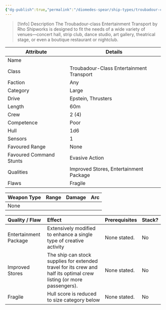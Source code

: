 ```yaml
---
{"dg-publish":true,"permalink":"/diomedes-spear/ship-types/troubadour-class-entertainment-transport/"}
---
```


> [!info] Description
> The Troubadour-class Entertainment Transport by Rho Shipworks is designed to fit the needs of a wide variety of venues—concert hall, strip club, dance studio, art gallery, theatrical stage, or even a boutique restaurant or nightclub.

| Attribute               | Details                                  |
| ----------------------- | ---------------------------------------- |
| Name                    |                                          |
| Class                   | Troubadour-Class Entertainment Transport |
| Faction                 | Any                                      |
| Category                | Large                                    |
| Drive                   | Epstein, Thrusters                       |
| Length                  | 60m                                      |
| Crew                    | 2 (4)                                    |
| Competence              | Poor                                     |
| Hull                    | 1d6                                      |
| Sensors                 | 1                                        |
| Favoured Range          | None                                     |
| Favoured Command Stunts | Evasive Action                           |
| Qualities               | Improved Stores, Entertainment Package   |
| Flaws                   | Fragile                                  |

| Weapon Type | Range | Damage | Arc |
| ----------- | ----- | ------ | --- |
| None        |       |        |     |


| Quality / Flaw        | Effect                                                                                                               | Prerequisites | Stack? |
| :-------------------- | :------------------------------------------------------------------------------------------------------------------- | :------------ | :----- |
| Entertainment Package | Extensively modified to enhance a single type of creative activity                                                   | None stated.  | No     |
| Improved Stores       | The ship can stock supplies for extended travel for its crew and half its optimal crew listing (or more passengers). | None stated.  | No     |
| Fragile               | Hull score is reduced to size category below                                                                         | None stated.  | No     |
